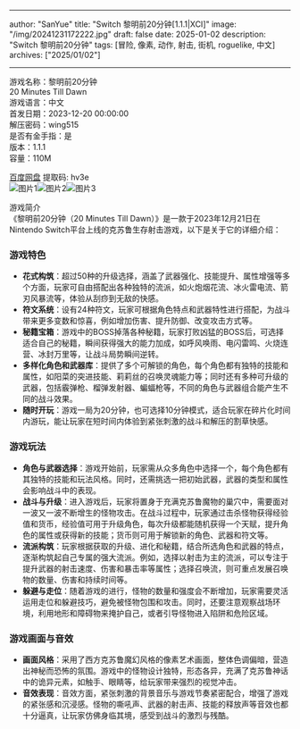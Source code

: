 
---
author: "SanYue"
title: "Switch 黎明前20分钟[1.1.1|XCI]"
image: "/img/20241231172222.jpg"
draft: false
date: 2025-01-02
description: "Switch 黎明前20分钟"
tags: [冒险, 像素, 动作, 射击, 街机, roguelike, 中文]
archives: ["2025/01/02"]

---

游戏名称：黎明前20分钟   
20 Minutes Till Dawn    
游戏语言：中文  
首发日期：2023-12-20 00:00:00  
解压密码：wing515  
是否有金手指：是  
版本：1.1.1   
容量：110M

[百度网盘](https://pan.baidu.com/s/1Mojo_h-qUd9R_kOGTX5leA) 提取码: hv3e  
![图片1](/img/26a1de.jpg)![图片2](/img/d4a575.jpg)![图片3](/img/488003.jpg)  

游戏简介  
《黎明前20分钟（20 Minutes Till Dawn）》是一款于2023年12月21日在Nintendo Switch平台上线的克苏鲁生存射击游戏，以下是关于它的详细介绍：

### 游戏特色
- **花式构筑**：超过50种的升级选择，涵盖了武器强化、技能提升、属性增强等多个方面，玩家可自由搭配出各种独特的流派，如火炮烟花流、冰火雷电流、箭刃风暴流等，体验从刮痧到无敌的快感。
- **符文系统**：设有24种符文，玩家可根据角色特点和武器特性进行搭配，为战斗带来更多变数和惊喜，例如增加伤害、提升防御、改变攻击方式等。
- **秘籍宝箱**：游戏中的BOSS掉落各种秘籍，玩家打败凶猛的BOSS后，可选择适合自己的秘籍，瞬间获得强大的能力加成，如呼风唤雨、电闪雷鸣、火烧连营、冰封万里等，让战斗局势瞬间逆转。
- **多样化角色和武器库**：提供了多个可解锁的角色，每个角色都有独特的技能和属性，如阳菜的突进技能、莉莉丝的召唤灵魂能力等；同时还有多种可升级的武器，包括霰弹枪、榴弹发射器、蝙蝠枪等，不同的角色与武器组合能产生不同的战斗效果。
- **随时开玩**：游戏一局为20分钟，也可选择10分钟模式，适合玩家在碎片化时间内游玩，能让玩家在短时间内体验到紧张刺激的战斗和解压的割草快感。

### 游戏玩法
- **角色与武器选择**：游戏开始前，玩家需从众多角色中选择一个，每个角色都有其独特的技能和玩法风格。同时，还需挑选一把初始武器，武器的类型和属性会影响战斗中的表现。
- **战斗与升级**：进入游戏后，玩家将置身于充满克苏鲁魔物的巢穴中，需要面对一波又一波不断增生的怪物攻击。在战斗过程中，玩家通过击杀怪物获得经验值和货币，经验值可用于升级角色，每次升级都能随机获得一个天赋，提升角色的属性或获得新的技能；货币则可用于解锁新的角色、武器和符文等。
- **流派构筑**：玩家根据获取的升级、进化和秘籍，结合所选角色和武器的特点，逐渐构筑起自己专属的强大流派。例如，选择以射击为主的流派，可以专注于提升武器的射击速度、伤害和暴击率等属性；选择召唤流，则可重点发展召唤物的数量、伤害和持续时间等。
- **躲避与走位**：随着游戏的进行，怪物的数量和强度会不断增加，玩家需要灵活运用走位和躲避技巧，避免被怪物包围和攻击。同时，还要注意观察战场环境，利用地形和障碍物来掩护自己，或者引导怪物进入陷阱和危险区域。

### 游戏画面与音效
- **画面风格**：采用了西方克苏鲁魔幻风格的像素艺术画面，整体色调偏暗，营造出神秘而恐怖的氛围。游戏中的怪物设计独特，形态各异，充满了克苏鲁神话中的诡异元素，如触手、眼睛等，给玩家带来强烈的视觉冲击。
- **音效表现**：音效方面，紧张刺激的背景音乐与游戏节奏紧密配合，增强了游戏的紧张感和沉浸感。怪物的嘶吼声、武器的射击声、技能的释放声等音效也都十分逼真，让玩家仿佛身临其境，感受到战斗的激烈与残酷。

